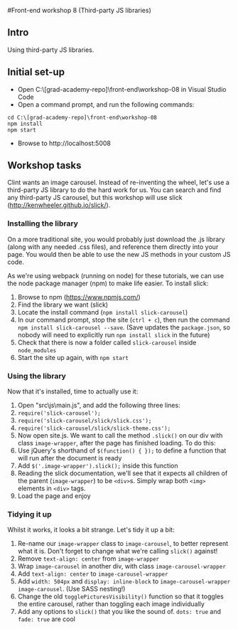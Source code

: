 #Front-end workshop 8 (Third-party JS libraries)
## Intro
Using third-party JS libraries.
## Initial set-up
* Open C:\\[grad-academy-repo]\front-end\workshop-08 in Visual Studio Code  
* Open a command prompt, and run the following commands:
```
cd C:\[grad-academy-repo]\front-end\workshop-08
npm install
npm start
```
* Browse to http://localhost:5008

## Workshop tasks
Clint wants an image carousel. Instead of re-inventing the wheel, let's use a third-party JS library to do the hard work for us. You can search and find any third-party JS carousel, but this workshop will use slick (http://kenwheeler.github.io/slick/).

### Installing the library
On a more traditional site, you would probably just download the .js library (along with any needed .css files), and reference them directly into your page. You would then be able to use the new JS methods in your custom JS code.

As we're using webpack (running on node) for these tutorials, we can use the node package manager (npm) to make life easier. To install slick:

1. Browse to npm (https://www.npmjs.com/)
1. Find the library we want (slick)
1. Locate the install command (`npm install slick-carousel`)
1. In our command prompt, stop the site (`ctrl + c`), then run the command `npm install slick-carousel --save`. (Save updates the `package.json`, so nobody will need to explicitly run `npm install slick` in the future)
1. Check that there is now a folder called `slick-carousel` inside `node_modules`
1. Start the site up again, with `npm start`

### Using the library
Now that it's installed, time to actually use it:

1. Open "src\js\main.js", and add the following three lines:
  1. `require('slick-carousel');`
  1. `require('slick-carousel/slick/slick.css');`
  1. `require('slick-carousel/slick/slick-theme.css');`
1. Now open site.js. We want to call the method `.slick()` on our div with class `image-wrapper`, after the page has finished loading. To do this:
  1. Use jQuery's shorthand of `$(function() { });` to define a function that will run after the document is ready
  1. Add `$('.image-wrapper').slick();` inside this function
1. Reading the slick documentation, we'll see that it expects all children of the parent (`image-wrapper`) to be `<div>`s. Simply wrap both `<img>` elements in `<div>` tags.
1. Load the page and enjoy

### Tidying it up
Whilst it works, it looks a bit strange. Let's tidy it up a bit:

1. Re-name our `image-wrapper` class to `image-carousel`, to better represent what it is. Don't forget to change what we're calling `slick()` against!
1. Remove `text-align: center` from `image-wrapper`
1. Wrap `image-carousel` in another div, with class `image-carousel-wrapper`
1. Add `text-align: center` to `image-carousel-wrapper`
1. Add `width: 504px` and `display: inline-block` to `image-carousel-wrapper image-carousel`. (Use SASS nesting!)
1. Change the old `togglePicturesVisibility()` function so that it toggles the entire carousel, rather than toggling each image individually
1. Add any options to `slick()` that you like the sound of. `dots: true` and `fade: true` are cool
